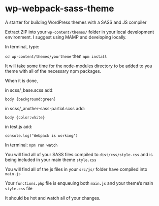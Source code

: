 # wp-webpack-sass-theme

A starter for building WordPress themes with a SASS and JS compiler

Extract ZIP into your `wp-content/themes/` folder in your local development environment. I suggest using MAMP and developing locally.

In terminal, type:

`cd wp-content/themes/yourtheme` then `npm install`

It will take some time for the node-modules directory to be added to you theme with all of the necessary npm packages.

When it is done,

in scss/_base.scss add:

`body {background:green}`

in scss/_another-sass-partial.scss add:

`body {color:white}`

in test.js add:

`console.log('Webpack is working')`

In terminal: `npm run watch`

You will find all of your SASS files compiled to `dist/css/style.css` and is being included in your main theme `style.css`

You will find all of the js files in your `src/js/` folder have compiled into `main.js`

Your `functions.php` file is enqueuing both `main.js` and your theme’s main `style.css` file

It should be hot and watch all of your changes.
